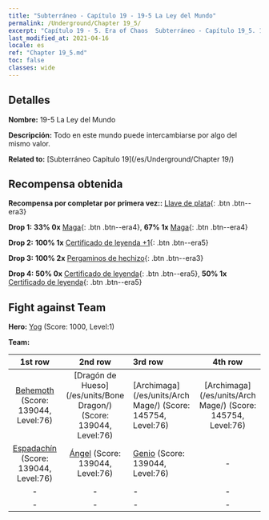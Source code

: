 ```yaml
---
title: "Subterráneo - Capítulo 19 - 19-5 La Ley del Mundo"
permalink: /Underground/Chapter 19_5/
excerpt: "Capítulo 19 - 5. Era of Chaos  Subterráneo - Capítulo 19_5. 19-5 La Ley del Mundo"
last_modified_at: 2021-04-16
locale: es
ref: "Chapter 19_5.md"
toc: false
classes: wide
---
```


## Detalles

 **Nombre:** 19-5 La Ley del Mundo

 **Descripción:** Todo en este mundo puede intercambiarse por algo del mismo valor.

 **Related to:** [Subterráneo Capítulo 19](/es/Underground/Chapter 19/)

## Recompensa obtenida

 **Recompensa por completar por primera vez::** [Llave de plata](/es/Items/con_693/){: .btn .btn--era3}

 **Drop 1:** **33% 0x** [Maga](/es/Items/unt_238/){: .btn .btn--era4}, **67% 1x** [Maga](/es/Items/unt_238/){: .btn .btn--era4}

 **Drop 2:** **100% 1x** [Certificado de leyenda +1](/es/Items/mat_74/){: .btn .btn--era5}

 **Drop 3:** **100% 2x** [Pergaminos de hechizo](/es/Items/con_694/){: .btn .btn--era3}

 **Drop 4:** **50% 0x** [Certificado de leyenda](/es/Items/mat_67/){: .btn .btn--era5}, **50% 1x** [Certificado de leyenda](/es/Items/mat_67/){: .btn .btn--era5}


## Fight against Team
 **Hero:** [Yog](/es/heroes/Yog/) (Score: 1000, Level:1)

 **Team:**


  | 1st row | 2nd row | 3rd row | 4th row |
  |:----:|:----:|:----|:----:|
  | [Behemoth](/es/units/Behemoth/) (Score: 139044, Level:76)  | [Dragón de Hueso](/es/units/Bone Dragon/) (Score: 139044, Level:76)  | [Archimaga](/es/units/Arch Mage/) (Score: 145754, Level:76)  | [Archimaga](/es/units/Arch Mage/) (Score: 145754, Level:76)  |
  | [Espadachín](/es/units/Swordsman/) (Score: 139044, Level:76)  | [Ángel](/es/units/Angel/) (Score: 139044, Level:76)  | [Genio](/es/units/Genie/) (Score: 139044, Level:76)  | - |
  | - | - | - | - |
  | - | - | - | - |


